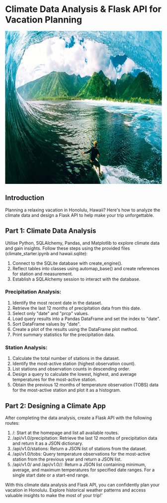 # Climate Data Analysis & Flask API for Vacation Planning
<img src="images/surf.JPG" width="1000" height="491">


## Introduction
Planning a relaxing vacation in Honolulu, Hawaii? Here's how to analyze the climate data and design a Flask API to help make your trip unforgettable.

## Part 1: Climate Data Analysis
Utilise Python, SQLAlchemy, Pandas, and Matplotlib to explore climate data and gain insights. Follow these steps using the provided files (climate_starter.ipynb and hawaii.sqlite):

1. Connect to the SQLite database with create_engine().
2. Reflect tables into classes using automap_base() and create references for station and measurement.
3. Establish a SQLAlchemy session to interact with the database.

### Precipitation Analysis:

1. Identify the most recent date in the dataset.
2. Retrieve the last 12 months of precipitation data from this date.
3. Select only "date" and "prcp" values.
4. Load query results into a Pandas DataFrame and set the index to "date".
5. Sort DataFrame values by "date".
6. Create a plot of the results using the DataFrame plot method.
7. Print summary statistics for the precipitation data.

### Station Analysis:

1. Calculate the total number of stations in the dataset.
2. Identify the most-active station (highest observation count).
3. List stations and observation counts in descending order.
4. Design a query to calculate the lowest, highest, and average temperatures for the most-active station.
5. Obtain the previous 12 months of temperature observation (TOBS) data for the most-active station and plot it as a histogram.

## Part 2: Designing a Climate App
After completing the data analysis, create a Flask API with the following routes:

1. /: Start at the homepage and list all available routes.
2. /api/v1.0/precipitation: Retrieve the last 12 months of precipitation data and return it as a JSON dictionary.
3. /api/v1.0/stations: Return a JSON list of stations from the dataset.
4. /api/v1.0/tobs: Query temperature observations for the most-active station from the previous year and return a JSON list.
5. /api/v1.0/<start> and /api/v1.0/<start>/<end>: Return a JSON list containing minimum, average, and maximum temperatures for specified date ranges. For a single start date or a start-end range.

With this climate data analysis and Flask API, you can confidently plan your vacation in Honolulu. Explore historical weather patterns and access valuable insights to make the most of your trip!'





